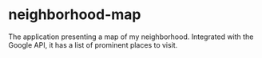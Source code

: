 # neighborhood-map
The application presenting a map of my neighborhood.  Integrated with the Google API, it has a list of prominent places to visit.
